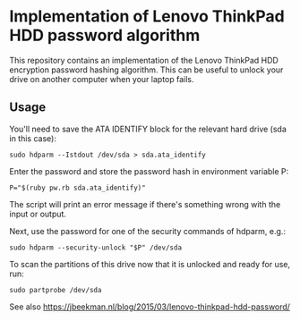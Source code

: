 Implementation of Lenovo ThinkPad HDD password algorithm
========================================================

This repository contains an implementation of the Lenovo ThinkPad HDD 
encryption password hashing algorithm. This can be useful to unlock your drive 
on another computer when your laptop fails.

Usage
-----

You'll need to save the ATA IDENTIFY block for the relevant hard drive (sda in 
this case):

    sudo hdparm --Istdout /dev/sda > sda.ata_identify

Enter the password and store the password hash in environment variable P:

    P="$(ruby pw.rb sda.ata_identify)"

The script will print an error message if there's something wrong with the 
input or output.

Next, use the password for one of the security commands of 
hdparm, e.g.:

    sudo hdparm --security-unlock "$P" /dev/sda

To scan the partitions of this drive now that it is unlocked and ready for use, 
run:

    sudo partprobe /dev/sda

See also https://jbeekman.nl/blog/2015/03/lenovo-thinkpad-hdd-password/
